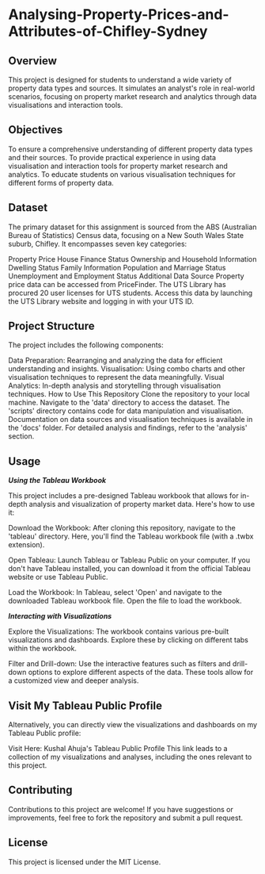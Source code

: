 # Analysing-Property-Prices-and-Attributes-of-Chifley-Sydney

## Overview
This project is designed for students to understand a wide variety of property data types and sources. It simulates an analyst's role in real-world scenarios, focusing on property market research and analytics through data visualisations and interaction tools.

## Objectives
To ensure a comprehensive understanding of different property data types and their sources.
To provide practical experience in using data visualisation and interaction tools for property market research and analytics.
To educate students on various visualisation techniques for different forms of property data.

## Dataset
The primary dataset for this assignment is sourced from the ABS (Australian Bureau of Statistics) Census data, focusing on a New South Wales State suburb, Chifley. It encompasses seven key categories:

Property Price
House Finance Status
Ownership and Household Information
Dwelling Status
Family Information
Population and Marriage Status
Unemployment and Employment Status
Additional Data Source
Property price data can be accessed from PriceFinder. The UTS Library has procured 20 user licenses for UTS students. Access this data by launching the UTS Library website and logging in with your UTS ID.

## Project Structure
The project includes the following components:

Data Preparation: Rearranging and analyzing the data for efficient understanding and insights.
Visualisation: Using combo charts and other visualisation techniques to represent the data meaningfully.
Visual Analytics: In-depth analysis and storytelling through visualisation techniques.
How to Use This Repository
Clone the repository to your local machine.
Navigate to the 'data' directory to access the dataset.
The 'scripts' directory contains code for data manipulation and visualisation.
Documentation on data sources and visualisation techniques is available in the 'docs' folder.
For detailed analysis and findings, refer to the 'analysis' section.

## Usage
***Using the Tableau Workbook***

This project includes a pre-designed Tableau workbook that allows for in-depth analysis and visualization of property market data. Here's how to use it:

Download the Workbook: After cloning this repository, navigate to the 'tableau' directory. Here, you'll find the Tableau workbook file (with a .twbx extension).

Open Tableau: Launch Tableau or Tableau Public on your computer. If you don't have Tableau installed, you can download it from the official Tableau website or use Tableau Public.

Load the Workbook: In Tableau, select 'Open' and navigate to the downloaded Tableau workbook file. Open the file to load the workbook.

***Interacting with Visualizations***

Explore the Visualizations: The workbook contains various pre-built visualizations and dashboards. Explore these by clicking on different tabs within the workbook.

Filter and Drill-down: Use the interactive features such as filters and drill-down options to explore different aspects of the data. These tools allow for a customized view and deeper analysis.


## Visit My Tableau Public Profile
Alternatively, you can directly view the visualizations and dashboards on my Tableau Public profile:

Visit Here: Kushal Ahuja's Tableau Public Profile
This link leads to a collection of my visualizations and analyses, including the ones relevant to this project.

## Contributing
Contributions to this project are welcome! If you have suggestions or improvements, feel free to fork the repository and submit a pull request.

## License
This project is licensed under the MIT License.

